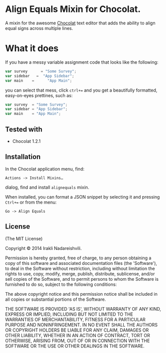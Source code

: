 # Align Equals Mixin for Chocolat. 

A mixin for the awesome [Chocolat](http://chocolatapp.com) text editor that adds the ability to align equal signs across multiple lines.

# What it does

If you have a messy variable assignment code that looks like the following:

```javascript
var survey      = "Some Survey";
var sidebar   =  "App Sidebar"; 
var main    =      "App Main";
```
you can select that mess, click `ctrl+=` and you get a beautifully formatted, easy-on-eyes prettines, such as:

```javascript
var survey  = "Some Survey";
var sidebar = "App Sidebar"; 
var main    = "App Main";

```

## Tested with 

 * Chocolat 1.2.1

## Installation

In the Chocolat application menu, find:

    Actions -> Install Mixins…
    
dialog, find and install `alignequals` mixin.

When installed, you can format a JSON snippet by selecting it and pressing `Ctrl+=` or from the menu: 

    Go -> Align Equals

## License 

(The MIT License)

Copyright © 2014 Irakli Nadareishvili.

Permission is hereby granted, free of charge, to any person obtaining
a copy of this software and associated documentation files (the
'Software'), to deal in the Software without restriction, including
without limitation the rights to use, copy, modify, merge, publish,
distribute, sublicense, and/or sell copies of the Software, and to
permit persons to whom the Software is furnished to do so, subject to
the following conditions:

The above copyright notice and this permission notice shall be
included in all copies or substantial portions of the Software.

THE SOFTWARE IS PROVIDED 'AS IS', WITHOUT WARRANTY OF ANY KIND,
EXPRESS OR IMPLIED, INCLUDING BUT NOT LIMITED TO THE WARRANTIES OF
MERCHANTABILITY, FITNESS FOR A PARTICULAR PURPOSE AND NONINFRINGEMENT.
IN NO EVENT SHALL THE AUTHORS OR COPYRIGHT HOLDERS BE LIABLE FOR ANY
CLAIM, DAMAGES OR OTHER LIABILITY, WHETHER IN AN ACTION OF CONTRACT,
TORT OR OTHERWISE, ARISING FROM, OUT OF OR IN CONNECTION WITH THE
SOFTWARE OR THE USE OR OTHER DEALINGS IN THE SOFTWARE.
